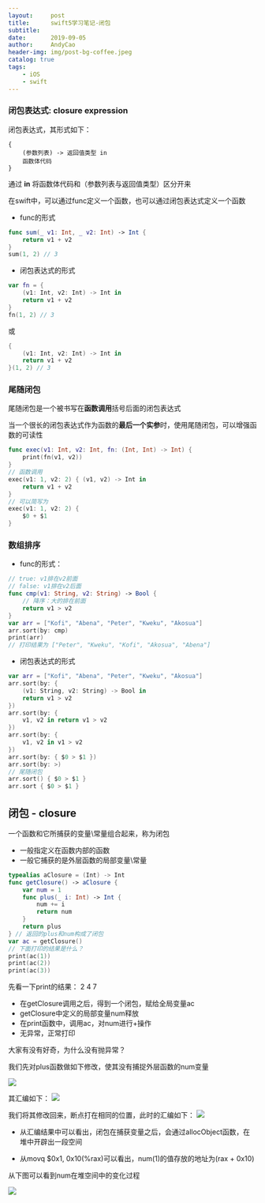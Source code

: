 ```yaml
---
layout:     post
title:      swift5学习笔记-闭包
subtitle:   
date:       2019-09-05
author:     AndyCao
header-img: img/post-bg-coffee.jpeg
catalog: true
tags:
    - iOS
    - swift
---
```


### 闭包表达式: closure expression
闭包表达式，其形式如下：


```
{
    (参数列表) -> 返回值类型 in
    函数体代码
}
```
通过 **in** 将函数体代码和（参数列表与返回值类型）区分开来

在swift中，可以通过func定义一个函数，也可以通过闭包表达式定义一个函数

- func的形式
```swift
func sum(_ v1: Int, _ v2: Int) -> Int {
    return v1 + v2 
}
sum(1, 2) // 3
```
- 闭包表达式的形式
```swift
var fn = {
    (v1: Int, v2: Int) -> Int in
    return v1 + v2
}
fn(1, 2) // 3
```
或
```swift
{
    (v1: Int, v2: Int) -> Int in
    return v1 + v2
}(1, 2) // 3

```
### 尾随闭包
尾随闭包是一个被书写在**函数调用**括号后面的闭包表达式

当一个很长的闭包表达式作为函数的**最后一个实参**时，使用尾随闭包，可以增强函数的可读性
```swift
func exec(v1: Int, v2: Int, fn: (Int, Int) -> Int) {
    print(fn(v1, v2))
}
// 函数调用
exec(v1: 1, v2: 2) { (v1, v2) -> Int in
    return v1 + v2
}
// 可以简写为
exec(v1: 1, v2: 2) {
    $0 + $1
}
```

### 数组排序
- func的形式：
```swift
// true: v1排在v2前面
// false: v1排在v2后面
func cmp(v1: String, v2: String) -> Bool {
    // 降序：大的排在前面
    return v1 > v2
}
var arr = ["Kofi", "Abena", "Peter", "Kweku", "Akosua"]
arr.sort(by: cmp)
print(arr)
// 打印结果为 ["Peter", "Kweku", "Kofi", "Akosua", "Abena"]
```
- 闭包表达式的形式
```swift
var arr = ["Kofi", "Abena", "Peter", "Kweku", "Akosua"]
arr.sort(by: {
    (v1: String, v2: String) -> Bool in
    return v1 > v2
})
arr.sort(by: {
    v1, v2 in return v1 > v2
})
arr.sort(by: {
    v1, v2 in v1 > v2
})
arr.sort(by: { $0 > $1 })
arr.sort(by: >)
// 尾随闭包
arr.sort() { $0 > $1 }
arr.sort { $0 > $1 }
```

## 闭包 - closure
一个函数和它所捕获的变量\常量组合起来，称为闭包
- 一般指定义在函数内部的函数
- 一般它捕获的是外层函数的局部变量\常量
```swift
typealias aClosure = (Int) -> Int
func getClosure() -> aClosure {
    var num = 1
    func plus(_ i: Int) -> Int {
        num += i
        return num
    }
    return plus
} // 返回的plus和num构成了闭包
var ac = getClosure()
// 下面打印的结果是什么？
print(ac(1))
print(ac(2))
print(ac(3))    
```
先看一下print的结果： 2 4 7
- 在getClosure调用之后，得到一个闭包，赋给全局变量ac
- getClosure中定义的局部变量num释放
- 在print函数中，调用ac，对num进行+操作
- 无异常，正常打印

大家有没有好奇，为什么没有抛异常？

我们先对plus函数做如下修改，使其没有捕捉外层函数的num变量

![](https://user-gold-cdn.xitu.io/2019/9/5/16d00cd18b6d92fd?w=766&h=536&f=png&s=200870)

其汇编如下：
![](https://user-gold-cdn.xitu.io/2019/9/5/16d00cfba4db68c6?w=1558&h=254&f=png&s=161548)

我们将其修改回来，断点打在相同的位置，此时的汇编如下：
![](https://user-gold-cdn.xitu.io/2019/9/5/16d00d3cbb894b80?w=1786&h=830&f=png&s=848494)

- 从汇编结果中可以看出，闭包在捕获变量之后，会通过allocObject函数，在堆中开辟出一段空间

- 从movq $0x1, 0x10(%rax)可以看出，num(1)的值存放的地址为(rax + 0x10)

从下图可以看到num在堆空间中的变化过程

![](https://user-gold-cdn.xitu.io/2019/9/5/16d00ef6ff58c664?w=1362&h=974&f=png&s=810335)